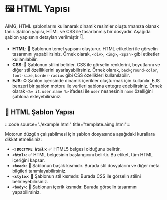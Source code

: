 # 🖼️ HTML Yapısı
AIMG, HTML şablonlarını kullanarak dinamik resimler oluşturmanıza olanak tanır. Şablon yapısı, HTML ve CSS ile tasarlanmış bir dosyadır. Aşağıda şablon yapısının detayları verilmiştir 👇.

- **HTML**: 📃 Şablonun temel yapısını oluşturur. HTML etiketleri ile görselin tasarımını yapabilirsiniz. Örnek olarak, `<div>`, `<img>`, `<span>` gibi etiketler kullanılabilir.
- **CSS**: 🎨 Şablonun stilini belirler. CSS ile görselin renklerini, boyutlarını ve diğer stil özelliklerini ayarlayabilirsiniz. Örnek olarak, `background-color`, `font-size`, `border-radius` gibi CSS özellikleri kullanılabilir.
- **EJS**: ⚙️ Şablon içerisinde dinamik içerikler oluşturmak için kullanılır. EJS benzeri bir şablon motoru ile verileri şablona entegre edebilirsiniz. Örnek olarak `<%= it.user.name %>` ifadesi ile `user` nesnesinin `name` özelliğini şablona ekleyebilirsiniz.

## 📄 HTML Şablon Yapısı
:::code source="./example.html" title="template.aimg.html":::

Motorun düzgün çalışabilmesi için şablon dosyasında aşağıdaki kurallara dikkat etmelisiniz:
- **`<!DOCTYPE html>`**: ✅ HTML5 belgesi olduğunu belirtir.
- **`<html>`**: ✅ HTML belgesinin başlangıcını belirtir. Bu etiket, tüm HTML içeriğini kapsar.
- **`<head>`**: 📃 Şablonun başlık kısmıdır. Burada stil dosyalarını ve diğer meta bilgileri tanımlayabilirsiniz.
- **`<style>`**: 💅 Şablonun stil kısmıdır. Burada CSS ile görselin stilini belirleyebilirsiniz.
- **`<body>`**: 📃 Şablonun içerik kısmıdır. Burada görselin tasarımını yapabilirsiniz.
